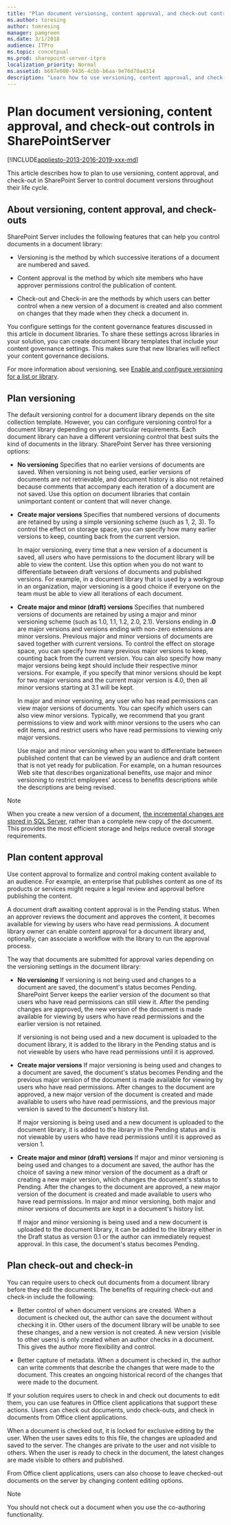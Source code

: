 ```yaml
---
title: "Plan document versioning, content approval, and check-out controls in SharePointServer"
ms.author: toresing
author: tomresing
manager: pamgreen
ms.date: 3/1/2018
audience: ITPro
ms.topic: concetpual
ms.prod: sharepoint-server-itpro
localization_priority: Normal
ms.assetid: b607e000-9436-4cbb-b6aa-9e76d70a4314
description: "Learn how to use versioning, content approval, and check-out in SharePoint Server to control document versions throughout their life cycle."
---
```


# Plan document versioning, content approval, and check-out controls in SharePointServer

[!INCLUDE[appliesto-2013-2016-2019-xxx-md](../includes/appliesto-2013-2016-2019-xxx-md.md)]
  
This article describes how to plan to use versioning, content approval, and check-out in SharePoint Server to control document versions throughout their life cycle.
  
## About versioning, content approval, and check-outs
<a name="bkmk_about"> </a>

SharePoint Server includes the following features that can help you control documents in a document library: 
  
- Versioning is the method by which successive iterations of a document are numbered and saved. 
    
- Content approval is the method by which site members who have approver permissions control the publication of content. 
    
- Check-out and Check-in are the methods by which users can better control when a new version of a document is created and also comment on changes that they made when they check a document in. 
    
You configure settings for the content governance features discussed in this article in document libraries. To share these settings across libraries in your solution, you can create document library templates that include your content governance settings. This makes sure that new libraries will reflect your content governance decisions.
  
For more information about versioning, see [Enable and configure versioning for a list or library](https://go.microsoft.com/fwlink/?LinkId=275820).
  
## Plan versioning
<a name="bkmk_plan_versioning"> </a>

The default versioning control for a document library depends on the site collection template. However, you can configure versioning control for a document library depending on your particular requirements. Each document library can have a different versioning control that best suits the kind of documents in the library. SharePoint Server has three versioning options:
  
- **No versioning** Specifies that no earlier versions of documents are saved. When versioning is not being used, earlier versions of documents are not retrievable, and document history is also not retained because comments that accompany each iteration of a document are not saved. Use this option on document libraries that contain unimportant content or content that will never change. 
    
- **Create major versions** Specifies that numbered versions of documents are retained by using a simple versioning scheme (such as 1, 2, 3). To control the effect on storage space, you can specify how many earlier versions to keep, counting back from the current version. 
    
    In major versioning, every time that a new version of a document is saved, all users who have permissions to the document library will be able to view the content. Use this option when you do not want to differentiate between draft versions of documents and published versions. For example, in a document library that is used by a workgroup in an organization, major versioning is a good choice if everyone on the team must be able to view all iterations of each document.
    
- **Create major and minor (draft) versions** Specifies that numbered versions of documents are retained by using a major and minor versioning scheme (such as 1.0, 1.1, 1.2, 2.0, 2.1). Versions ending in **.0** are major versions and versions ending with non-zero extensions are minor versions. Previous major and minor versions of documents are saved together with current versions. To control the effect on storage space, you can specify how many previous major versions to keep, counting back from the current version. You can also specify how many major versions being kept should include their respective minor versions. For example, if you specify that minor versions should be kept for two major versions and the current major version is 4.0, then all minor versions starting at 3.1 will be kept. 
    
    In major and minor versioning, any user who has read permissions can view major versions of documents. You can specify which users can also view minor versions. Typically, we recommend that you grant permissions to view and work with minor versions to the users who can edit items, and restrict users who have read permissions to viewing only major versions.
    
    Use major and minor versioning when you want to differentiate between published content that can be viewed by an audience and draft content that is not yet ready for publication. For example, on a human resources Web site that describes organizational benefits, use major and minor versioning to restrict employees' access to benefits descriptions while the descriptions are being revised.
    
> [!NOTE]
> When you create a new version of a document, [the incremental changes are stored in SQL Server](https://docs.microsoft.com/en-us/sql/relational-databases/track-changes/about-change-data-capture-sql-server?view=sql-server-2017), rather than a complete new copy of the document. This provides the most efficient storage and helps reduce overall storage requirements. 
  
## Plan content approval
<a name="bkmk_plan_conapprov"> </a>

Use content approval to formalize and control making content available to an audience. For example, an enterprise that publishes content as one of its products or services might require a legal review and approval before publishing the content. 
  
A document draft awaiting content approval is in the Pending status. When an approver reviews the document and approves the content, it becomes available for viewing by users who have read permissions. A document library owner can enable content approval for a document library and, optionally, can associate a workflow with the library to run the approval process.
  
The way that documents are submitted for approval varies depending on the versioning settings in the document library:
  
- **No versioning** If versioning is not being used and changes to a document are saved, the document's status becomes Pending. SharePoint Server keeps the earlier version of the document so that users who have read permissions can still view it. After the pending changes are approved, the new version of the document is made available for viewing by users who have read permissions and the earlier version is not retained. 
    
    If versioning is not being used and a new document is uploaded to the document library, it is added to the library in the Pending status and is not viewable by users who have read permissions until it is approved.
    
- **Create major versions** If major versioning is being used and changes to a document are saved, the document's status becomes Pending and the previous major version of the document is made available for viewing by users who have read permissions. After changes to the document are approved, a new major version of the document is created and made available to users who have read permissions, and the previous major version is saved to the document's history list. 
    
    If major versioning is being used and a new document is uploaded to the document library, it is added to the library in the Pending status and is not viewable by users who have read permissions until it is approved as version 1.
    
- **Create major and minor (draft) versions** If major and minor versioning is being used and changes to a document are saved, the author has the choice of saving a new minor version of the document as a draft or creating a new major version, which changes the document's status to Pending. After the changes to the document are approved, a new major version of the document is created and made available to users who have read permissions. In major and minor versioning, both major and minor versions of documents are kept in a document's history list. 
    
    If major and minor versioning is being used and a new document is uploaded to the document library, it can be added to the library either in the Draft status as version 0.1 or the author can immediately request approval. In this case, the document's status becomes Pending.
    
## Plan check-out and check-in
<a name="bkmk_plan_checkin"> </a>

You can require users to check out documents from a document library before they edit the documents. The benefits of requiring check-out and check-in include the following:
  
- Better control of when document versions are created. When a document is checked out, the author can save the document without checking it in. Other users of the document library will be unable to see these changes, and a new version is not created. A new version (visible to other users) is only created when an author checks in a document. This gives the author more flexibility and control.
    
- Better capture of metadata. When a document is checked in, the author can write comments that describe the changes that were made to the document. This creates an ongoing historical record of the changes that were made to the document.
    
If your solution requires users to check in and check out documents to edit them, you can use features in Office client applications that support these actions. Users can check out documents, undo check-outs, and check in documents from Office client applications.
  
When a document is checked out, it is locked for exclusive editing by the user. When the user saves edits to this file, the changes are uploaded and saved to the server. The changes are private to the user and not visible to others. When the user is ready to check in the document, the latest changes are made visible to others and published.
  
From Office client applications, users can also choose to leave checked-out documents on the server by changing content editing options.
  
> [!NOTE]
> You should not check out a document when you use the co-authoring functionality. 
  

